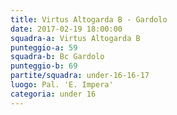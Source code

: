 ```yaml
---
title: Virtus Altogarda B - Gardolo
date: 2017-02-19 18:00:00
squadra-a: Virtus Altogarda B
punteggio-a: 59
squadra-b: Bc Gardolo
punteggio-b: 69
partite/squadra: under-16-16-17
luogo: Pal. 'E. Impera'
categoria: under 16
---
```

